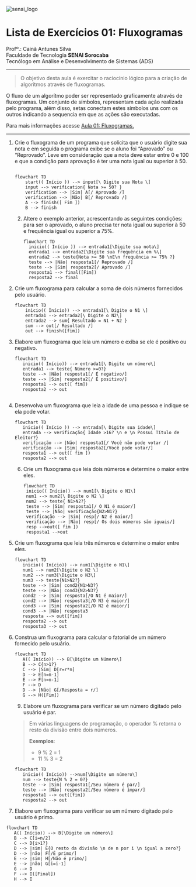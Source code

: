 ![senai_logo](https://transparencia.sp.senai.br/Content/img/logo-senai.png)

# Lista de Exercícios 01: Fluxogramas

Profº.: Cainã Antunes Silva  
Faculdade de Tecnologia **SENAI Sorocaba**  
Tecnólogo em Análise e Desenvolvimento de Sistemas (ADS)
___


> O objetivo desta aula é exercitar o raciocínio lógico para a criação de algoritmos através de fluxogramas.  

O fluxo de um algorítmo poder ser representado graficamente através de fluxogramas. Um conjunto de símbolos, representam cada ação realizada pelo programa, além disso, setas conectam estes símbolos uns com os outros indicando a sequencia em que as ações são executadas.

Para mais informações acesse [Aula 01: Fluxogramas.](https://www.notion.so/cainaantunes/Aula-01-Fluxogramas-188bde521b3b80de90f7dbd9407af71e)

***

1. Crie o fluxograma de um programa que solicita que o usuário digite sua nota e em seguida o programa exibe se o aluno foi “Aprovado” ou “Reprovado”. Leve em consideração que a nota deve estar entre 0 e 100 e que a condição para aprovação é ter uma nota igual ou superior à 50.
   
    ```mermaid
   
    flowchart TD
        start(( Início )) --> input[\ Digite sua Nota \]
        input --> verification{ Nota >= 50? }
        verification --> |Sim| A[/ Aprovado /]
        verification --> |Não| B[/ Reprovado /]
        A --> finish([ Fim ])
        B --> finish
    ```
   
   2. Altere o exemplo anterior, acrescentando as seguintes condições: para ser o aprovado, o aluno precisa ter nota igual ou superior à 50 e frequência igual ou superior a 75%.
   
      ```mermaid
      flowchart TD
        inicio(( Início )) --> entrada1[\Digite sua nota\]
        entrada1 --> entrada2[\Digite sua frequência em %\]
        entrada2 --> teste{Nota >= 50 \nE\n frequência >= 75% ?}
        teste --> |Não| resposta1[/ Reprovado /]
        teste --> |Sim| resposta2[/ Aprovado /]
        resposta1 --> final([Fim]) 
        resposta2 --> final
       ```
3. Crie um fluxograma para calcular a soma de dois números fornecidos pelo usuário.
   
   ```mermaid
   flowchart TD
       inicio(( Início)) --> entrada1[\ Digite o N1 \]
       entrada1 --> entrada2[\ Digite o N2\]
       entrada2 --> sum{ Resultado = N1 + N2 }
       sum --> out[/ Resultado /] 
       out --> finish([fim])   
   ```
   
4. Elabore um fluxograma que leia um número e exiba se ele é positivo ou negativo.
   ```mermaid
   flowchart TD
      inicio(( Início)) --> entrada1[\ Digite um número\]
      entrada1 --> teste{ Número >=0?}
      teste --> |Não| resposta1[/ É negativo/]
      teste --> |Sim| resposta2[/ É positivo/]
      resposta1 --> out([ fim])
      resposta2 --> out
     
   ```
   
5. Desenvolva um fluxograma que leia a idade de uma pessoa e indique se ela pode votar.
   
   ```mermaid
   flowchart TD
      inicio(( Início )) --> entrada[\ Digite sua idade\]
      entrada --> verificação{ Idade >16? \n e \n Possui Título de Eleitor?}
      verificação --> |Não| resposta1[/ Você não pode votar /]
      verificação --> |Sim| resposta2[/Você pode votar/]
      resposta1 --> out([ fim ])
      resposta2 --> out
   ```
   
   6. Crie um fluxograma que leia dois números e determine o maior entre eles.
   
      ```mermaid
      flowchart TD
       inicio(( Início)) --> num1[\ Digite o N1\]
       num1 --> num2[\ Digite o N2 \]
       num2 --> teste{ N1>N2?}
       teste --> |Sim| resposta1[/ O N1 é maior/]
       teste --> |Não| verificação{N2>N1?}
       verificação --> |Sim| resp[/ N2 é maior/]
       verificação --> |Não| resp[/ Os dois números são iguais/]
       resp -->out([ fim ])
       resposta1 -->out 
   
      ```
   
7. Crie um fluxograma que leia três números e determine o maior entre eles.
   
   ```mermaid
   flowchart TD
      inicio(( Início)) --> num1[\Digite o N1\]
      num1 --> num2[\Digite o N2 \]
      num2 --> num3[\Digite o N3\]
      num3 --> teste{N1>N2?}
      teste --> |Sim| cond2{N1>N3?}
      teste --> |Não| cond3{N2>N3?}
      cond2 --> |Sim| resposta[/O N1 é maior/]
      cond2 --> |Não| resposta3[/O N3 é maior/]
      cond3 --> |Sim| resposta2[/O N2 é maior/]
      cond3 --> |Não| resposta3
      resposta --> out([fim])
      resposta2 --> out
      resposta3 --> out

   ```
   
8. Construa um fluxograma para calcular o fatorial de um número fornecido pelo usuário.
   
   ```mermaid
   flowchart TD
      A(( Início)) --> B[\Digite um Número\]
      B --> C{n>1?}
      C --> |Sim| D[r=r*n]
      D --> E[n=n-1]
      E --> F[n=n-1]
      F --> D
      D --> |Não| G[/Resposta = r/]
      G --> H([Fim])
   ```
   
   9. Elabore um fluxograma para verificar se um número digitado pelo usuário é par.
   
   >    Em várias linguagens de programação, o operador % retorna o resto da divisão entre dois números.    
   > 
   >   **Exemplos**:  
   >    - 9 % 2 = 1  
   >    - 11 % 3 = 2
   
      ```mermaid
      flowchart TD
         inicio(( Início)) -->num[\Digite um número\]
         num --> teste{N % 2 = 0?}
         teste --> |Sim| resposta1[/Seu número é par/]
         teste --> |Não| resposta2[/Seu número é ímpar/] 
         resposta1 --> out([fim])
         resposta2 --> out
      ```
   
10. Elabore um fluxograma para verificar se um número digitado pelo usuário é primo.
   
   ```mermaid
   flowchart TD
      A(( Início)) --> B[\Digite um número\]
      B --> C[i=n/2]
      C --> D{i>1?}
      D --> |sim| E{O resto da divisão \n de n por i \n igual a zero?}
      D --> |não| F[/É primo/]   
      E --> |sim| H[/Não é primo/]
      E --> |não| G[i=i-1]
      G --> D
      F --> I([Final])
      H --> I  
   ```